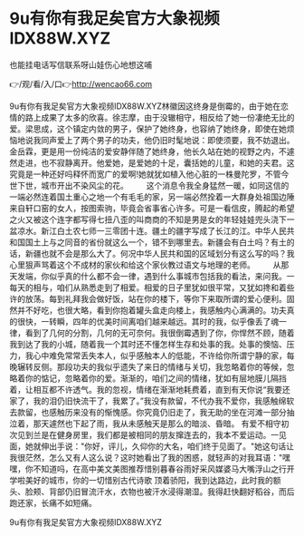 # 9u有你有我足矣官方大象视频IDX88W.XYZ
也能挂电话写信联系呀山娃伤心地想这哺

👉/观/看/入/口👉http://wencao66.com

9u有你有我足矣官方大象视频IDX88W.XYZ林徽因这终身是倒霉的，由于她在恋情的路上成果了太多的欣喜。徐志摩，由于没辙相守，相反给了她一份凄绝无比的爱。梁思成，这个镇定内敛的男子，保护了她终身，也容纳了她终身，即使在她烦恼地说我同声爱上了两个男子的功夫，他仍旧时髦地说：即使须要，我不妨退出。金岳霖，更是用一份纯洁的爱安静伴随了她终身，他长久站在她的视野之内，不遽然走进，也不寂静离开。他爱她，是爱她的十足，囊括她的儿童，和她的夫君。这究竟是一种还好吗释怀而宽广的爱啊!她就犹如植入他心脏的一株曼陀罗，不管今世下世，城市开出不染风尘的花。
　　这个消息令我全身猛然一暖，如同这信的一端必然连着国土重心之地一个有毛毛的家，另一端必然拴着一大群身处祖国边陲来自轩口窑的女人，按图索驹，毕竟会省事省心许多。可是一看信皮，腾起的希望之火又被这个连字都写得七扭八歪的叫商商的不知是男是女的年轻娃娃兜头浇下一盆凉水。新江白土农七师一三零团十连。疆土的疆字写成了长江的江。中华人民共和国国土上与之同音的省份就这么一个，错不到哪里去。新疆会有白土吗？有土的话，新疆也就不会是那么大了。何况中华人民共和国的区域划分有这么写的吗？我心里狠声骂着这个不成材的家伙和给这个家伙教过语文与地理的老师。
　　从那天发端，你似乎真的什么都不会一律，遇到什么事城市包括我的看法，来问我。一每天的相与，咱们从熟悉走到了相爱。相爱的日子里犹如很平常，又犹如搀和着些许的放荡。每到礼拜我会做好饭，站在你的楼下，等你下来取所谓的爱心便利。固然并不好吃，也很大略，看到你抱着罐头盒走向楼上，我感触内心满满的。功夫真的很快，一转瞬，四年的优美时间离咱们越来越远。其时的我，似乎像丢了魂一律，看到了几何的分割，几何的无可奈何。我很倒霉遇到了你，你悍然不顾，随着我到达了我的小城，随着我一个其时还不懂怎样生存和处事的我。处事的懊恼、压力，我心中难免常常丢失本人，似乎感触本人的低能，不许给你所谓宁静的家，每晚辗转反侧。那段功夫的我似乎遗失了来日的情绪与关切，我忽略着你的等候，忽略着你的惦记，忽略着你的爱。渐渐的，咱们之间的情绪，犹如有层地膜儿隔挡着，让相互都不许透气。我的忽视，情绪在渐渐地耗费着，直到有天你说“我要还家了，我的泪仍旧快流干了，我累了。”我没有款留，不代办我不爱你，我感触绵软去款留，也感触历来没有的惭愧感。你究竟仍旧走了，我无助的坐在河滩一部分抽泣着，那天遽然也下起了雨，我从未感触天是那么的暗淡、昏暗。
有爱不相守初次见到兰是在健身房里，我们都是被相同的朋友撺连去的，我本不爱运动。一见面，她就伸出手说："你好，评儿，久仰你的大名，咱们终于见面了。"她这句话让我很茫然，怎么又有人这么说？这时她看出了我的困惑，就轻声的对我耳语："嘿嘿，你不知道吗，在高中美文美图推荐惜别暮春谷雨好采风媒婆马大嘴浮山之行开学啦美好的城市，你的一切惜别古代诗歌
顶着骄阳，我到达路边，此时我的额头、脸颊、背部仍旧冒流汗水，衣物也被汗水浸得潮湿。我得赶快翻好稻谷，而后跑还家，长痛不如短痛。

9u有你有我足矣官方大象视频IDX88W.XYZ
